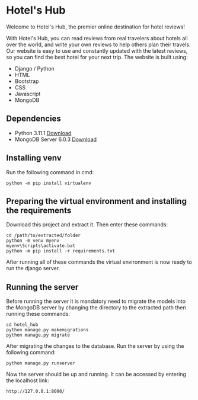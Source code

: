 # Hotel's Hub
Welcome to Hotel's Hub, the premier online destination for hotel reviews!

With Hotel's Hub, you can read reviews from real travelers about hotels all over the world, and write your own reviews to help others plan their travels. Our website is easy to use and constantly updated with the latest reviews, so you can find the best hotel for your next trip.
The website is built using:
- Django / Python
- HTML
- Bootstrap
- CSS
- Javascript
- MongoDB


## Dependencies
- Python 3.11.1 [Download](https://www.python.org/ftp/python/3.11.1/python-3.11.1-amd64.exe)
- MongoDB Server 6.0.3 [Download](https://repo.mongodb.org/yum/amazon/2/mongodb-org/6.0/x86_64/RPMS/mongodb-org-server-6.0.3-1.amzn2.x86_64.rpm)



## Installing venv
Run the following command in cmd:
```
python -m pip install virtualenv
```

## Preparing the virtual environment and installing the requirements
Download this project and extract it. Then enter these commands:
```
cd /path/to/extracted/folder
python -m venv myenv
myenv\Scripts\activate.bat
python -m pip install -r requirements.txt
```
After running all of these commands the virtual environment is now ready to run the django server.

## Running the server
Before running the server it is mandatory need to migrate the models into the MongoDB server by changing the directory to the extracted path then running these commands:
```
cd hotel_hub
python manage.py makemigrations
python manage.py migrate
```
After migrating the changes to the database. Run the server by using the following command:
```
python manage.py runserver
```
Now the server should be up and running. It can be accessed by entering the localhost link:
```
http://127.0.0.1:8000/
```
